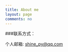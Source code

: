 ```yaml
---
title: About me
layout: page
comments: no
---
```



###联系方式：        

个人邮箱: [shine_py@qq.com](mailto:shine_py@qq.com)   


